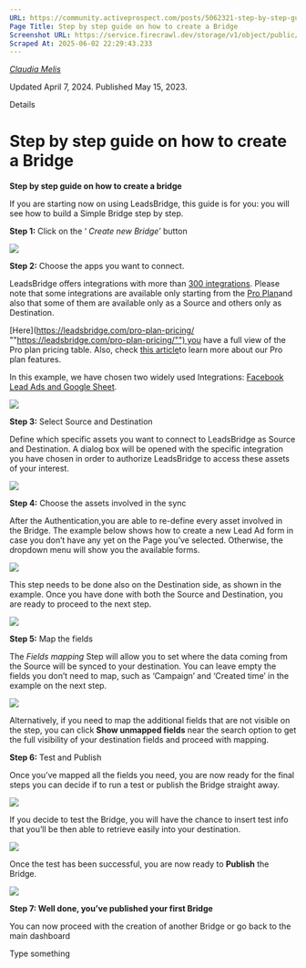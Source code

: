 ```yaml
---
URL: https://community.activeprospect.com/posts/5062321-step-by-step-guide-on-how-to-create-a-bridge
Page Title: Step by step guide on how to create a Bridge
Screenshot URL: https://service.firecrawl.dev/storage/v1/object/public/media/screenshot-85e37470-cff1-4840-a2b7-b4a426012dba.png
Scraped At: 2025-06-02 22:29:43.233
---
```



[_Claudia Melis_](https://community.activeprospect.com/memberships/8017840-claudia-melis)

Updated April 7, 2024. Published May 15, 2023.

Details

# Step by step guide on how to create a Bridge

**Step by step guide on how to create a bridge**

If you are starting now on using LeadsBridge, this guide is for you: you will see how to build a Simple Bridge step by step.

**Step 1:** Click on the ‘ _Create new Bridge_’ button

![](images/image-1.png)

**Step 2:** Choose the apps you want to connect.

LeadsBridge offers integrations with more than [300 integrations](https://leadsbridge.com/integrations/). Please note that some integrations are available only starting from the [Pro Plan](https://leadsbridge.com/pricing/)and also that some of them are available only as a Source and others only as Destination.

[Here](https://leadsbridge.com/pro-plan-pricing/ ""https://leadsbridge.com/pro-plan-pricing/"") you have a full view of the Pro plan pricing table. Also, check [this article](https://community.activeprospect.com/posts/5039672-how-do-i-choose-the-right-plan-for-me)to learn more about our Pro plan features.

In this example, we have chosen two widely used Integrations: [Facebook Lead Ads and Google Sheet](https://leadsbridge.com/integrations/facebook-lead-ads/google-sheets/).

![](images/image-2.png)

**Step 3:** Select Source and Destination

Define which specific assets you want to connect to LeadsBridge as Source and Destination. A dialog box will be opened with the specific integration you have chosen in order to authorize LeadsBridge to access these assets of your interest.

![](images/image-3.png)

**Step 4:** Choose the assets involved in the sync

After the Authentication,you are able to re-define every asset involved in the Bridge. The example below shows how to create a new Lead Ad form in case you don’t have any yet on the Page you’ve selected. Otherwise, the dropdown menu will show you the available forms.

![](images/image-4.png)

This step needs to be done also on the Destination side, as shown in the example. Once you have done with both the Source and Destination, you are ready to proceed to the next step.

![](images/image-5.png)

**Step 5:** Map the fields

The _Fields mapping_ Step will allow you to set where the data coming from the Source will be synced to your destination. You can leave empty the fields you don’t need to map, such as ‘Campaign’ and ‘Created time’ in the example on the next step.

![](images/image-6.png)

Alternatively, if you need to map the additional fields that are not visible on the step, you can click **Show unmapped fields** near the search option to get the full visibility of your destination fields and proceed with mapping.

**Step 6:** Test and Publish

Once you’ve mapped all the fields you need, you are now ready for the final steps you can decide if to run a test or publish the Bridge straight away.

![](images/image-7.png)

If you decide to test the Bridge, you will have the chance to insert test info that you’ll be then able to retrieve easily into your destination.

![](images/image-8.png)

Once the test has been successful, you are now ready to **Publish** the Bridge.

![](images/image-9.png)

**Step 7: Well done, you’ve published your first Bridge**

You can now proceed with the creation of another Bridge or go back to the main dashboard

Type something
